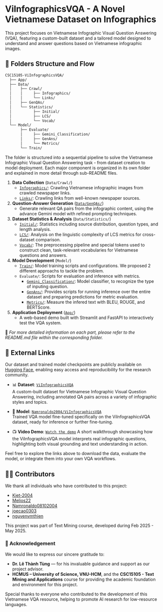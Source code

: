 # ViInfographicsVQA - A Novel Vietnamese Dataset on Infographics
This project focuses on Vietnamese Infographic Visual Question Answering (VQA), featuring a custom-built dataset and a tailored model designed to understand and answer questions based on Vietnamese infographic images.

## 📁 Folders Structure and Flow
```bash
CSC15105-ViInfographicsVQA/
  ├── App/
  ├── Data/
  │    ├── Crawl/
  │    │     ├── Infographics/
  │    │     └── Links/
  │    ├── GenQAs/
  │    └── Statistics/
  │          ├── Initial/
  │          ├── LCS/
  │          └── Vocab/
  └── Model/
       ├── Evaluate/
       │     ├── Gemini_Classification/
       │     ├── GenAns/
       │     └── Metrics/
       └── Train/
```

The folder is structured into a sequential pipeline to solve the Vietnamese Infographic Visual Question Answering task - from dataset creation to model deployment. Each major component is organized in its own folder and explained in more detail through sub-README files.

1. **Data Collection** (`Data/Crawl/`)
    - [`Infographics/`](./Data/Crawl/Infographics/): Crawling Vietnamese infographic images from crawled newspaper links.
    - [`Links/`](./Data/Crawl/Links/): Crawling links from well-known newspaper sources.
2. **Question-Answer Generation** ([`Data/GenQAs/`](./Data/GenQAs/))
    - Generate relevant QA pairs from the infographic content, using the advance Gemini model with refined prompting techniques.
3. **Dataset Statistics & Analysis** (`Data/Statistics/`)
    - [`Initial/`](./Data/Statistics/Initial/): Statistics including source distribution, question types, and length analysis.
    - [`LCS/`](./Data/Statistics/LCS/): Analysis on the linguistic complexity of LCS metrics for cross-dataset comparison.
    - [`Vocab/`](./Data/Statistics/Vocab/): The preprocessing pipeline and special tokens used to construct clean, task-relevant vocabularies for Vietnamese questions and answers.
4. **Model Development** (`Model/`)
    - [`Train/`](./Model/Train/): Model training scripts and configurations. We proposed 2 different approachs to tackle the problem.
    - `Evaluate/`: Scripts for evaluation and inference with metrics.
      - [`Gemini_Classification/`](./Model/Evaluate/Gemini_Classification/): Model classifier, to recognize the type of inputing question.
      - [`GenAns/`](./Model/Evaluate/GenAns/): Provides scripts for running inference over the entire dataset and preparing predictions for metric evaluation.
      - [`Metrics/`](./Model/Evaluate/Metrics/): Measure the infered text with BLEU, ROUGE, and BERTScore.
5. **Application Deployment** ([`App/`](./App/))
    - A web-based demo built with Streamlit and FastAPI to interactively test the VQA system.


📄 *For more detailed information on each part, please refer to the README.md file within the corresponding folder.*


## 🔗 External Links
Our dataset and trained model checkpoints are publicly available on [Hugging Face](https://huggingface.co), enabling easy access and reproducibility for the research community.

- 📊 **Dataset**: [`ViInfographicsVQA`](https://huggingface.co/datasets/Namronaldo2004/ViInfographicsVQA)  
  A custom-built dataset for Vietnamese Infographic Visual Question Answering, including annotated QA pairs across a variety of infographic styles and topics.

- 🧠 **Model**: [`Namronaldo2004/ViInfographicsVQA`](https://huggingface.co/Namronaldo2004/ViInfographicsVQA)  
  Trained VQA model fine-tuned specifically on the ViInfographicsVQA dataset, ready for inference or further fine-tuning.

- 📺 **Video Demo**: [`Watch the demo`](https://www.youtube.com/watch?v=TAIfhJRcmAU)
  A short walkthrough showcasing how the ViInfographicsVQA model interprets real infographic questions, highlighting both visual grounding and text understanding in action.

Feel free to explore the links above to download the data, evaluate the model, or integrate them into your own VQA workflows.

## 🧑‍💻 Contributors
We thank all individuals who have contributed to this project:
- [Kiet-2004](https://github.com/Kiet-2004)
- [Melios22](https://github.com/Melios22)
- [Namronaldo08102004](https://github.com/Namronaldo08102004)
- [joecao0303](https://github.com/joecao0303)
- [nguyenvmthien](https://github.com/nguyenvmthien)

This project was part of Text Mining course, developed during Feb 2025 - May 2025.

### 🙏 Acknowledgement
We would like to express our sincere gratitude to:

- **Dr. Lê Thành Tùng** — for his invaluable guidance and support as our project advisor.  
- **HCMUS – University of Science, VNU-HCM**, and the **CSC15105 - Text Mining and Applications** course for providing the academic foundation and environment for this project.  

Special thanks to everyone who contributed to the development of this Vietnamese VQA resource, helping to promote AI research for low-resource languages.
